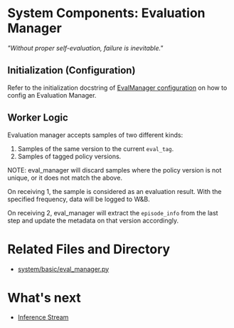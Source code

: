 # System Components: Evaluation Manager

_"Without proper self-evaluation, failure is inevitable."_

## Initialization (Configuration)
Refer to the initialization docstring of [EvalManager configuration](../user_guide/config_your_experiment.md#EvalManager) on how to config an Evaluation Manager.

## Worker Logic

Evaluation manager accepts samples of two different kinds:

1. Samples of the same version to the current `eval_tag`.
2. Samples of tagged policy versions.

NOTE: eval_manager will discard samples where the policy version is not unique, or it does not match the above.

On receiving 1, the sample is considered as an evaluation result. 
With the specified frequency, data will be logged to W&B.

On receiving 2, eval_manager will extract the `episode_info` from the last step and update the metadata on that version 
accordingly.

# Related Files and Directory
- [system/basic/eval_manager.py](../../src/rlsrl/system/basic/eval_manager.py)

# What's next
- [Inference Stream](07_inference_stream.md)